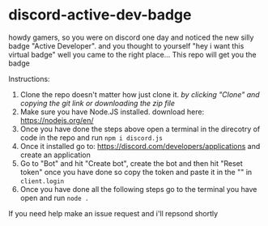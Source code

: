 # discord-active-dev-badge

howdy gamers, so you were on discord one day and noticed the new silly badge "Active Developer". and you thought to yourself "hey i want this virtual badge" well you came to the right place... This repo will get you the badge

Instructions:
1. Clone the repo doesn't matter how just clone it. *by clicking "Clone" and copying the git link or downloading the zip file*
2. Make sure you have Node.JS installed. download here: https://nodejs.org/en/
3. Once you have done the steps above open a terminal in the direcotry of code in the repo and run `npm i discord.js`
4. Once it installed go to: https://discord.com/developers/applications and create an application
5. Go to "Bot" and hit "Create bot", create the bot and then hit "Reset token" once you have done so copy the token and paste it in the "" in `client.login`
6. Once you have done all the following steps go to the terminal you have open and run `node .`

If you need help make an issue request and i'll repsond shortly
